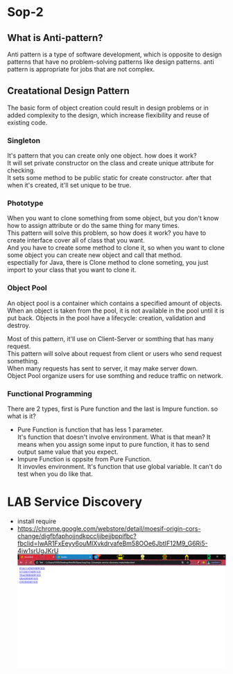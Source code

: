 # Sop-2

## What is Anti-pattern?
Anti pattern is a type of software development, which is opposite to design patterns that have no problem-solving patterns like design patterns. anti pattern is appropriate for jobs that are not complex.


## Creatational Design Pattern
The basic form of object creation could result in design problems or in added complexity to the design, which increase flexibility and reuse of existing code.
### Singleton
It's pattern that you can create only one object. how does it work?  
It will set private constructor on the class and create unique attribute for checking.  
It sets some method to be public static for create constructor. after that when it's created, it'll set unique to be true.  


### Phototype
When you want to clone something from some object, but you don't know how to assign attribute or do the same thing for many times.   
This pattern will solve this problem, so how does it work? you have to create interface cover all of class that you want.  
And you have to create some method to clone it, so when you want to clone some object you can create new object and call that method.  
espectially for Java, there is Clone method to clone someting, you just import to your class that you want to clone it.  

### Object Pool
An object pool is a container which contains a specified amount of objects. 
When an object is taken from the pool, it is not available in the pool until it is put back. 
Objects in the pool have a lifecycle: creation, validation and destroy.

Most of this pattern, it'll use on Client-Server or somthing that has many request.  
This pattern will solve about request from client or users who send request something.  
When many requests has sent to server, it may make server down.  
Object Pool organize users for use somthing and reduce traffic on network.  

### Functional Programming
There are 2 types, first is Pure function and the last is Impure function. so what is it?  
- Pure Function is function that has less 1 parameter.  
It's function that doesn't involve environment. What is that mean?
It means when you assign some input to pure function, it has to send output same value that you expect.  
- Impure Function is oppsite from Pure Function.  
It invovles environment. It's function that use global variable. It can't do test when you do like that. 



# LAB Service Discovery
- install require
 - https://chrome.google.com/webstore/detail/moesif-origin-cors-change/digfbfaphojjndkpccljibejjbppifbc?fbclid=IwAR1FxEeyy6ouMlXvkdrvafeBm58OOe6JbtIF12M9_G6Ri5-4iw1srUgJKrU
 ![Screen](https://raw.githubusercontent.com/H3N9/Sop-2/master/example-service-discovery-main/Capture.PNG)
